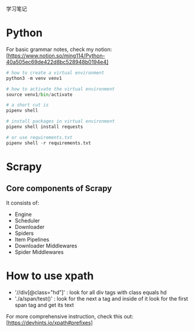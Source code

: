 学习笔记
# Python
For basic grammar notes, check my notion:
[https://www.notion.so/ming114/Python-40a505ec69de422d8bc528948b0194e4]
```python
# how to create a virtual environment
python3 -m venv venv1

# how to activate the virtual environment
source venv1/bin/activate

# a short cut is 
pipenv shell

# install packages in virtual environment
pipenv shell install requests

# or use requirements.txt
pipenv shell -r requirements.txt
```

# Scrapy

## Core components of Scrapy
It consists of:
* Engine
* Scheduler
* Downloader
* Spiders
* Item Pipelines
* Downloader Middlewares
* Spider Middlewares

# How to use xpath
* '//div[@class="hd"]' : look for all div tags with class equals hd
* './a/span/test()' : look for the next a tag and inside of it look for the first span tag and get its text

For more comprehensive instruction, check this out:
[https://devhints.io/xpath#prefixes]
